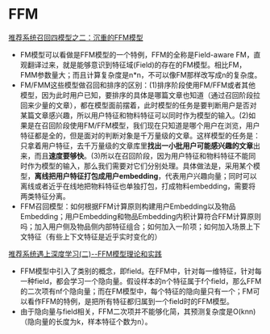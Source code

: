 # FFM

[推荐系统召回四模型之二：沉重的FFM模型](https://zhuanlan.zhihu.com/p/59528983)

* FM模型可以看做是FFM模型的一个特例，FFM的全称是Field-aware FM，直观翻译过来，就是能够意识到特征域(Field)的存在的FM模型。相比FM，FMM参数量大；而且计算复杂度是n\*n，不可以像FM那样改写成n的复杂度。
* FM/FMM这些模型做召回和排序的区别：(1)排序阶段使用FM/FFM或者其他模型，因为此时用户已知，要排序的具体是哪篇文章也知道（通过召回阶段拉回来少量的文章），都在模型面前摆着，此时模型的任务是要判断用户是否对某篇文章感兴趣，所以用户特征和物料特征可以同时作为模型的输入。(2)如果是在召回阶段使用FM/FFM模型，我们现在只知道是哪个用户在浏览，用户特征都是全的，但是面对的判断对象是千万量级的文章。这样模型的任务是：只拿着用户特征，去千万量级的文章库里**找出一小批用户可能感兴趣的文章**出来，而且**速度要够快**。(3)所以在召回阶段，因为用户特征和物料特征不能同时作为模型的输入，那么我们需要对它们分别处理。具体做法是，采用某个模型，**离线把用户特征打包成用户embedding**，代表用户兴趣向量；同时可以离线或者近乎在线地把物料特征也单独打包，打成物料embedding，需要将两类特征分离。
* FFM召回模型：如何根据FFM计算原则构建用户Embedding以及物品Embedding；用户Embedding和物品Embedding内积计算符合FFM计算原则吗；加入用户侧及物品侧内部特征组合；如何加入一阶项；如何加入场景上下文特征（有些上下文特征是近乎实时变化的）

[推荐系统遇上深度学习(二)--FFM模型理论和实践](https://www.jianshu.com/p/781cde3d5f3d)

* FFM模型中引入了类别的概念，即field。在FFM中，针对每一维特征，针对每一种field，都会学习一个隐向量。假设样本的n个特征属于f个field，那么FFM的二次项有nf个隐向量；而在FM模型中，每个特征的隐向量只有一个；FM可以看作FFM的特例，是把所有特征都归属到一个field时的FFM模型。
* 由于隐向量与field相关，FFM二次项并不能够化简，其预测复杂度是O(knn)（隐向量的长度为k，样本特征个数为n）。

